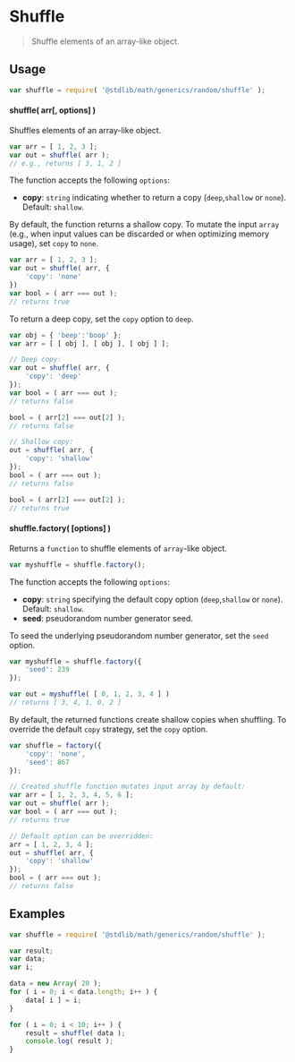# Shuffle

> Shuffle elements of an array-like object.


<section class="intro">

<!-- </intro> -->


<section class="usage">

## Usage

``` javascript
var shuffle = require( '@stdlib/math/generics/random/shuffle' );
```

#### shuffle( arr\[, options\] )

Shuffles elements of an array-like object.

``` javascript
var arr = [ 1, 2, 3 ];
var out = shuffle( arr );
// e.g., returns [ 3, 1, 2 ]
```

The function accepts the following `options`:

* __copy__: `string` indicating whether to return a copy (`deep`,`shallow` or `none`). Default: `shallow`.

By default, the function returns a shallow copy. To mutate the input `array` (e.g., when input values can be discarded or when optimizing memory usage), set `copy` to `none`.

``` javascript
var arr = [ 1, 2, 3 ];
var out = shuffle( arr, {
    'copy': 'none'
})
var bool = ( arr === out );
// returns true
```

To return a deep copy, set the `copy` option to `deep`.

``` javascript
var obj = { 'beep':'boop' };
var arr = [ [ obj ], [ obj ], [ obj ] ];

// Deep copy:
var out = shuffle( arr, {
    'copy': 'deep'
});
var bool = ( arr === out );
// returns false

bool = ( arr[2] === out[2] );
// returns false

// Shallow copy:
out = shuffle( arr, {
    'copy': 'shallow'
});
bool = ( arr === out );
// returns false

bool = ( arr[2] === out[2] );
// returns true
```

#### shuffle.factory( \[options\] )

Returns a `function` to shuffle elements of `array`-like object.

``` javascript
var myshuffle = shuffle.factory();
```

The function accepts the following `options`:

* __copy__: `string` specifying the default copy option (`deep`,`shallow` or `none`). Default: `shallow`.
* __seed__: pseudorandom number generator seed.

To seed the underlying pseudorandom number generator, set the `seed` option.

``` javascript
var myshuffle = shuffle.factory({
    'seed': 239
});

var out = myshuffle( [ 0, 1, 2, 3, 4 ] )
// returns [ 3, 4, 1, 0, 2 ]
```

By default, the returned functions create shallow copies when shuffling. To override the default `copy` strategy, set the `copy` option.

``` javascript
var shuffle = factory({
    'copy': 'none',
    'seed': 867
});

// Created shuffle function mutates input array by default:
var arr = [ 1, 2, 3, 4, 5, 6 ];
var out = shuffle( arr );
var bool = ( arr === out );
// returns true

// Default option can be overridden:
arr = [ 1, 2, 3, 4 ];
out = shuffle( arr, {
    'copy': 'shallow'
});
bool = ( arr === out );
// returns false
```

<!-- </usage> -->


<section class="examples">

## Examples

``` javascript
var shuffle = require( '@stdlib/math/generics/random/shuffle' );

var result;
var data;
var i;

data = new Array( 20 );
for ( i = 0; i < data.length; i++ ) {
    data[ i ] = i;
}

for ( i = 0; i < 10; i++ ) {
    result = shuffle( data );
    console.log( result );
}
```

<!-- </examples> -->


<section class="links">

<!-- </links> -->
